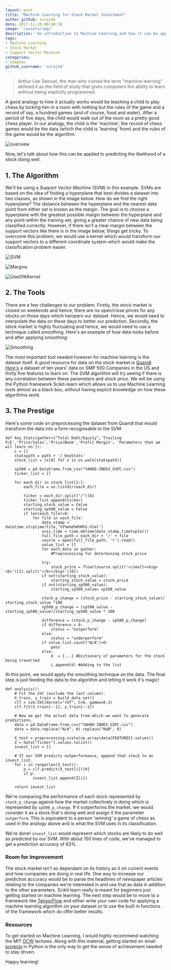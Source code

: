 ```yaml
---
layout: post
title: "Machine Learning for Stock Market Investment"
author_github: suraj44
date: 2017-11-20 00:00:30
image: '/assets/img/'
description: 'An introduction to Machine Learning and how it can be applied to the stock market'
tags:
- Machine Learning
- Stock Market
- Support Vector Machine
categories:
- CompSoc
github_username: 'suraj44'
---
```


> Arthur Lee Samuel, the man who coined the term "machine learning" defined it as the field of study that gives computers the ability to learn without being explicitly programmed. 

A good analogy to how it actually works would be teaching a child to play chess by locking him in a room with nothing but the rules of the game and a record of say, a hundred games (and of course, food and water). After a period of five days, the child would walk out of the room as a pretty good chess player. In our analogy, the child is the 'machine', the record of chess games would be the data (which the child is 'learning' from) and the rules of the game would be the algorithm.

![overview](https://i.imgur.com/VG0it3w.png)

Now, let's talk about how this can be applied to predicting the likelihood of a stock doing well.


## 1. The Algorithm
We'll be using a *Support Vector Machine* (SVM) in this example. SVMs are based on the idea of finding a hyperplane that best divides a dataset into two classes, as shown in the image below. How do we find the right hyperplane? The distance between the hyperplane and the nearest data point from either set is known as the margin. The goal is to choose a hyperplane with the greatest possible margin between the hyperplane and any point within the training set, giving a greater chance of new data being classified correctly. However, if there isn't a clear margin between the support vectors like there is in the image below, things get tricky. To overcome this problem, we would use a kernel which would transform our support vectors to a different coordinate system which would make the classification problem easier. 

![SVM](http://blog.aylien.com/wp-content/uploads/2016/06/tumblr_inline_o9aa8dYRkB1u37g00_540.png) 

![Margins](http://blog.aylien.com/wp-content/uploads/2016/06/tumblr_inline_o9aa9nH3WQ1u37g00_540.png) 

![UseOfAKernel](http://blog.aylien.com/wp-content/uploads/2016/06/tumblr_inline_o9aabehtqP1u37g00_540.png)

## 2. The Tools

There are a few challenges to our problem. Firstly, the stock market is closed on weekends and hence, there are no open/close prices for any stocks on those days which hampers our dataset. Hence, we would need to interpolate the data on these days to better our prediction. Secondly, the stock market is highly fluctuating and hence, we would need to use a technique called smoothing. Here's an example of how data looks before and after applying smoothing: 

![Smoothing](https://i.imgur.com/tJSnvVq.png)

The most important tool needed however for machine learning is the dataset itself. A good resource for data on the stock market is [Quandl](https://www.quandl.com/product/WIKIP/WIKI/PRICES-Quandl-End-Of-Day-Stocks-Info). [*Here's*](https://raw.githubusercontent.com/michaelgu95/machine-learning-stocks/master/YAHOO-INDEX_GSPC.csv) a dataset of ten years' data on SMP 500 Companies in the US and thirty five features to learn on. The SVM algorithm will try seeing if there is any correlation between these parameters and stock price.  We will be using the Python framework Scikit-learn which allows us to use Machine Learning tools almost as a black box, without having explicit knowledge on how these algorithms work.


## 3. The Prestige
Here's some code on preprocessing the dataset from Quandl that would transform the data into a form recognisable to the SVM:




    def key_Stats(gather=["Total Debt/Equity",'Trailing P/E','Price/Sales','Price/Book','Profit Margin', 'Parameters that we wil learn on']):
	    L = []
	    statspath = path + '/_KeyStats'
	    stock_list = [x[0] for x in os.walk(statspath)]
     	
	    sp500 = pd.DataFrame.from_csv("YAHOO-INDEX_GSPC.csv")
	    ticker_list = []
     	
	    for each_dir in stock_list[1:]:
     		each_file = os.listdir(each_dir)
     		
     		ticker = each_dir.split("/")[6]
     		ticker_list.append(ticker)
     		starting_stock_value = False
     		starting_sp500_value = False
     		if len(each_file)>0:
     			for file in each_file:
     				date_stamp = datetime.strptime(file,'%Y%m%d%H%M%S.html')
     				unix_time = time.mktime(date_stamp.timetuple())
     				full_file_path = each_dir + '/' + file 
     				source = open(full_file_path, 'r').read()
				    value_list = []
				    for each_data in gather:
					    #Preprocessing for determining stock price
				
				    try:
					    stock_price = float(source.split('</small><big><b>')[1].split('</b></big>')[0])
				    if not(starting_stock_value):
					    starting_stock_value = stock_price
				    if not(starting_sp500_value):
					    starting_sp500_value= sp500_value

				    stock_p_change = (stock_price - starting_stock_value)/ starting_stock_value *100
				    sp500_p_change = (sp500_value - starting_sp500_value)/starting_sp500_value * 100

				    difference = (stock_p_change - sp500_p_change)
				    if difference > 0:
					    status = "outperform"
				    else:
					    status = "underperform"
				    if value_list.count("N/A")>0:
					    pass
				    else:
					    d  = {...} #Dictionary of parameters for the stock being traversed 
					    L.append(d) #Adding to the list 
				
 	


At this point, we would apply the smoothing technique on the data. The final step is just feeding the data to the algorithm and letting it work it's magic!


    def analysis():
        # Fit the SVC (exclude the last column).
        X_train, y_train = build_data_set()
        clf = svm.SVC(kernel="rbf", C=8, gamma=0.3)
        clf.fit(X_train[:-1], y_train[:-1])

        # Now we get the actual data from which we want to generate predictions.
        data = pd.DataFrame.from_csv("YAHOO-INDEX_GSPC.csv")
        data = data.replace("N/A", 0).replace("NaN", 0)

        X_test = preprocessing.scale(np.array(data[FEATURES].values))
        Z = data["Ticker"].values.tolist()
        invest_list = []

        # If our SVM predicts outperformance, append that stock to an invest_list.
        for i in range(len(X_test)):
            p = clf.predict(X_test[i])[0]
            if p:
                invest_list.append(Z[i])

        return invest_list

We're comparing the performance of each stock represented by  `stock_p_change` against how the market collectively is doing which is represented by `sp500_p_change`. If it outperforms the market, we would consider it as a stock that's doing well and assign it the parameter `outperform`. This is equivalent to a person 'winning' a game of chess as used in the analogy above and is what the SVM uses in its classification. 

We're done! `invest_list` would represent which stocks are likely to do well as predicted by our SVM. With about 150 lines of code, we've managed to get a prediction accuracy of 63%.

### Room for Improvement
The stock market isn't as dependant on its history as it on current events and how companies are doing in real life. One way to increase our prediction accuracy would be to parse the headlines of newspaper articles relating to the companies we're interested in and use that as data in addition to the other parameters. Scikit learn really is meant for beginners just getting started on machine learning. The next step would be to move to a framework like [TensorFlow](https://www.tensorflow.org/) and either write your own code for applying a machine learning algorithm on your dataset or to use the built in functions of the framework which do offer better results.

### Resources

To get started on Machine Learning, I would highly recommend watching the MIT [OCW](https://www.youtube.com/watch?v=TjZBTDzGeGg&list=PLUl4u3cNGP63gFHB6xb-kVBiQHYe_4hSi) lectures. Along with this material, getting started on small [projects](https://elitedatascience.com/machine-learning-projects-for-beginners) in Python is the only way to get the sense of achievement needed to stay driven. 

Happy learning!